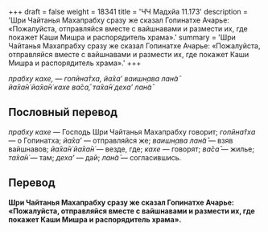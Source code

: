 +++
draft = false
weight = 18341
title = 'ЧЧ Мадхйа 11.173'
description = 'Шри Чайтанья Махапрабху сразу же сказал Гопинатхе Ачарье: «Пожалуйста, отправляйся вместе с вайшнавами и размести их, где покажет Каши Мишра и распорядитель храма».'
summary = 'Шри Чайтанья Махапрабху сразу же сказал Гопинатхе Ачарье: «Пожалуйста, отправляйся вместе с вайшнавами и размести их, где покажет Каши Мишра и распорядитель храма».'
+++

_прабху кахе, — гопӣна̄тха, йа̄ха’ ваишн̣ава лан̃а̄  
йа̄ха̄н̇ йа̄ха̄н̇ кахе ва̄са̄, та̄ха̄н̇ деха’ лан̃а̄_

## Пословный перевод

_прабху_ _кахе_ — Господь Шри Чайтанья Махапрабху говорит; _гопӣна̄тха_ — о Гопинатха; _йа̄ха’_ — отправляйся же; _ваишн̣ава_ _лан̃а̄_ — взяв вайшнавов; _йа̄ха̄н̇_ _йа̄ха̄н̇_ — везде, где; _кахе_ — говорят; _ва̄са̄_ — жилье; _та̄ха̄н̇_ — там; _деха’_ — дай; _лан̃а̄_ — согласившись.

## Перевод

**Шри Чайтанья Махапрабху сразу же сказал Гопинатхе Ачарье: «Пожалуйста, отправляйся вместе с вайшнавами и размести их, где покажет Каши Мишра и распорядитель храма».**
